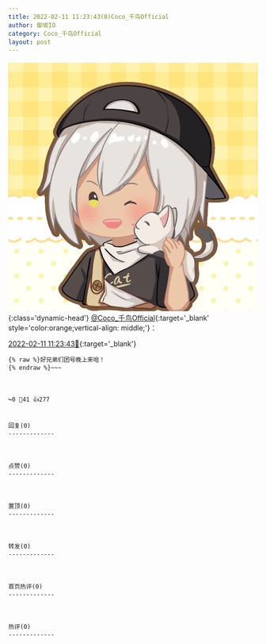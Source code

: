 ```yaml
---
title: 2022-02-11 11:23:43(0)Coco_千鸟Official
author: 御坂IO
category: Coco_千鸟Official
layout: post
---
```


![img](/images/85e485bc0dbd0cde4d15f24d7cffe9704618ad10.jpg){:class='dynamic-head'}
[@Coco_千鸟Official](https://space.bilibili.com/1891728206/dynamic){:target='_blank' style='color:orange;vertical-align: middle;'}：

[2022-02-11 11:23:43🔗](https://t.bilibili.com/625825796446813767){:target='_blank'}

~~~
{% raw %}好兄弟们团号晚上来哈！
{% endraw %}~~~



↪️0 💬41 👍277


回复(0)
-------------



点赞(0)
-------------



置顶(0)
-------------



转发(0)
-------------



首页热评(0)
-------------



热评(0)
-------------




